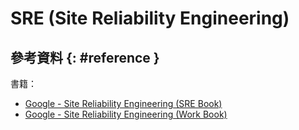 # SRE (Site Reliability Engineering)

## 參考資料 {: #reference }

書籍：

  - [Google - Site Reliability Engineering (SRE Book)](https://landing.google.com/sre/sre-book/toc/)
  - [Google - Site Reliability Engineering (Work Book)](https://landing.google.com/sre/workbook/toc/)
